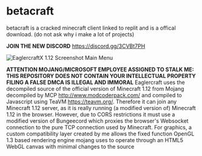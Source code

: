 # betacraft

betacraft is a cracked minecraft client linked to replit and is a offical download. (do not ask why i make a lot of projects)


**JOIN THE NEW DISCORD**
https://discord.gg/3CVBt7PH


![EaglercraftX 1.12 Screenshot Main Menu](https://media.discordapp.net/attachments/1042594789943689327/1057655404454223932/eaglerx-480p.png)



**ATTENTION MOJANG/MICROSOFT EMPLOYEE ASSIGNED TO STALK ME:**
**THIS REPOSITORY DOES NOT CONTAIN YOUR INTELLECTUAL PROPERTY
FILING A FALSE DMCA IS ILLEGAL AND IMMORAL**
Eaglercraft uses the decompiled source of the official version of Minecraft 1.12 from Mojang decompiled by MCP http://www.modcoderpack.com/ and compiled to Javascript using TeaVM https://teavm.org/. Therefore it can join any Minecraft 1.12 server, as it is really running (a modified version of) Minecraft 1.12 in the browser. However, due to CORS restrictions it must use a modified version of Bungeecord which proxies the browser's Websocket connection to the pure TCP connection used by Minecraft. For graphics, a custom compatibility layer created by me allows the fixed function OpenGL 1.3 based rendering engine mojang uses to operate through an HTML5 WebGL canvas with minimal changes to the source

